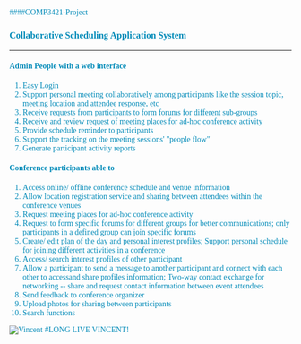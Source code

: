 <font color=#008AB8 face="Calibri">

####COMP3421-Project

### Collaborative Scheduling Application System
***

#### Admin People with a web interface

1. Easy Login
2. Support personal meeting collaboratively among participants like the session topic, meeting location and attendee response, etc
3. Receive requests from participants to form forums for different sub-groups
4. Receive and review request of meeting places for ad-hoc conference activity
5. Provide schedule reminder to participants
6. Support the tracking on the meeting sessions' "people flow"
7. Generate participant activity reports

#### Conference participants able to 

1. Access online/ offline conference schedule and venue information
2. Allow location registration service and sharing between attendees within the conference venues
3. Request meeting places for ad-hoc conference activity
4. Request to form specific forums for different groups for better communications; only participants in a defined group can join specific forums
5. Create/ edit plan of the day and personal interest profiles; Support personal schedule for joining different activities in a conference
6. Access/ search interest profiles of other participant
7. Allow a participant to send a message to another participant and connect with each other to accessand share profiles information; Two-way contact exchange for networking -- share and request contact information between event attendees
8. Send feedback to conference organizer
9. Upload photos for sharing between participants
10. Search functions

![Vincent](http://www.comp.polyu.edu.hk/files/staff-profile-picture-ng-vincent.jpg)
#LONG LIVE VINCENT!
